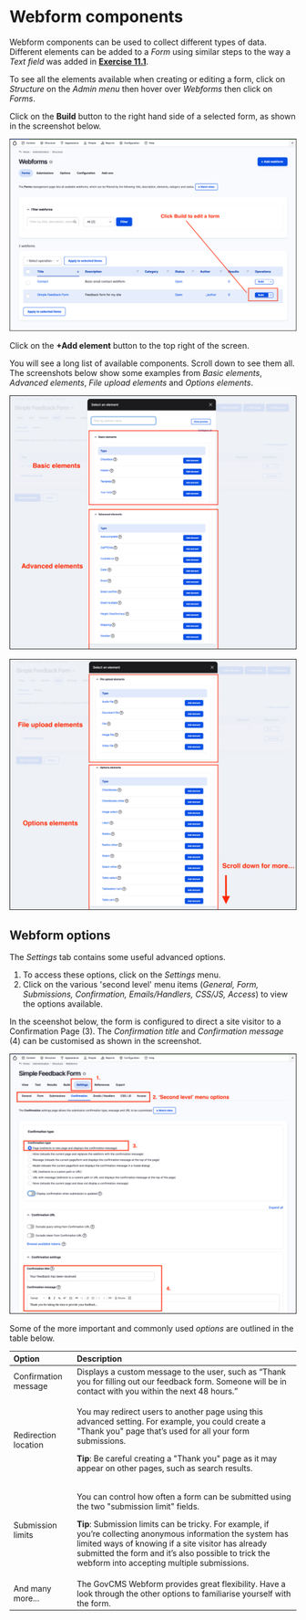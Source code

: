 # Webform components

Webform components can be used to collect different types of data. Different elements can be added to a _Form_ using similar steps to the way a _Text field_ was added in **[Exercise 11.1](https://salsa-digital.gitbook.io/govcms-content-administration/unit-11-capturing-data-with-forms/exercise-11-1-create-a-basic-webform)**.

To see all the elements available when creating or editing a form, click on _Structure_ on the _Admin menu_ then hover over _Webforms_ then click on _Forms_. 

Click on the **Build** button to the right hand side of a selected form, as shown in the screenshot below. 

![Image of Webforms page](../.gitbook/assets/Unit-11-Webform-components-1.png)

Click on the **+Add element** button to the top right of the screen.

You will see a long list of available components. Scroll down to see them all. The screenshots below show some examples from _Basic elements_, _Advanced elements_, _File upload elements_ and _Options elements_.

![Image of Webforms page](../.gitbook/assets/Unit-11-Webform-components-3.png)

![Image of Webforms page](../.gitbook/assets/Unit-11-Webform-components-4.png)


## Webform options

The _Settings_ tab contains some useful advanced options. 

1. To access these options, click on the _Settings_ menu.
2. Click on the various 'second level' menu items \(_General, Form, Submissions, Confirmation, Emails/Handlers, CSS/JS, Access_\) to view the options available.

In the sceenshot below, the form is configured to direct a site visitor to a Confirmation Page \(3\). The _Confirmation title_ and _Confirmation message_ \(4\) can be customised as shown in the screenshot.

![Image of Webforms page](../.gitbook/assets/Unit-11-Webform-components-5.png)

Some of the more important and commonly used _options_ are outlined in the table below.

<table>
  <thead>
    <tr>
      <th style="text-align:left"><b>Option</b>
      </th>
      <th style="text-align:left"><b>Description</b>
      </th>
    </tr>
  </thead>
  <tbody>
    <tr>
      <td style="text-align:left">Confirmation message</td>
      <td style="text-align:left">Displays a custom message to the user, such as &#x201C;Thank you for filling
        out our feedback form. Someone will be in contact with you within the next
        48 hours.&#x201D;</td>
    </tr>
    <tr>
      <td style="text-align:left">Redirection location</td>
      <td style="text-align:left">
        <p>You may redirect users to another page using this advanced setting. For
          example, you could create a &quot;Thank you&quot; page that&#x2019;s used
          for all your form submissions.</p>
        <p><b>Tip</b>: Be careful creating a &quot;Thank you&quot; page as it may
          appear on other pages, such as search results.</p>
      </td>
    </tr>
    <tr>
      <td style="text-align:left">Submission limits</td>
      <td style="text-align:left">
        <p>You can control how often a form can be submitted using the two &quot;submission
          limit&quot; fields.</p>
        <p><b>Tip</b>: Submission limits can be tricky. For example, if you&#x2019;re
          collecting anonymous information the system has limited ways of knowing
          if a site visitor has already submitted the form and it&#x2019;s also possible
          to trick the webform into accepting multiple submissions.</p>
      </td>
    </tr>
    <tr>
      <td style="text-align:left">And many more...</td>
      <td style="text-align:left">The GovCMS Webform provides great flexibility. Have a look through the
        other options to familiarise yourself with the form.</td>
    </tr>
  </tbody>
</table>


